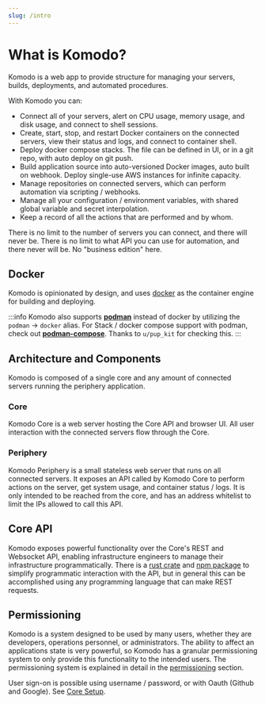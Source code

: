 ```yaml
---
slug: /intro
---
```


# What is Komodo?

Komodo is a web app to provide structure for managing your servers, builds, deployments, and automated procedures.

With Komodo you can:

 - Connect all of your servers, alert on CPU usage, memory usage, and disk usage, and connect to shell sessions.
 - Create, start, stop, and restart Docker containers on the connected servers, view their status and logs, and connect to container shell.
 - Deploy docker compose stacks. The file can be defined in UI, or in a git repo, with auto deploy on git push.
 - Build application source into auto-versioned Docker images, auto built on webhook. Deploy single-use AWS instances for infinite capacity.
 - Manage repositories on connected servers, which can perform automation via scripting / webhooks.
 - Manage all your configuration / environment variables, with shared global variable and secret interpolation.
 - Keep a record of all the actions that are performed and by whom.

There is no limit to the number of servers you can connect, and there will never be. There is no limit to what API you can use for automation, and there never will be. No "business edition" here.

## Docker

Komodo is opinionated by design, and uses [docker](https://docs.docker.com/) as the container engine for building and deploying.

:::info
Komodo also supports [**podman**](https://podman.io/) instead of docker by utilizing the `podman` -> `docker` alias.
For Stack / docker compose support with podman, check out [**podman-compose**](https://github.com/containers/podman-compose). Thanks to `u/pup_kit` for checking this.
:::

## Architecture and Components

Komodo is composed of a single core and any amount of connected servers running the periphery application. 

### Core
Komodo Core is a web server hosting the Core API and browser UI. All user interaction with the connected servers flow through the Core.

### Periphery
Komodo Periphery is a small stateless web server that runs on all connected servers. It exposes an API called by Komodo Core to perform actions on the server, get system usage, and container status / logs. It is only intended to be reached from the core, and has an address whitelist to limit the IPs allowed to call this API.

## Core API

Komodo exposes powerful functionality over the Core's REST and Websocket API, enabling infrastructure engineers to manage their infrastructure programmatically. There is a [rust crate](https://crates.io/crates/komodo_client) and [npm package](https://www.npmjs.com/package/komodo_client) to simplify programmatic interaction with the API, but in general this can be accomplished using any programming language that can make REST requests. 

## Permissioning

Komodo is a system designed to be used by many users, whether they are developers, operations personnel, or administrators. The ability to affect an applications state is very powerful, so Komodo has a granular permissioning system to only provide this functionality to the intended users. The permissioning system is explained in detail in the [permissioning](/docs/permissioning) section. 

User sign-on is possible using username / password, or with Oauth (Github and Google). See [Core Setup](./setup/index.mdx).